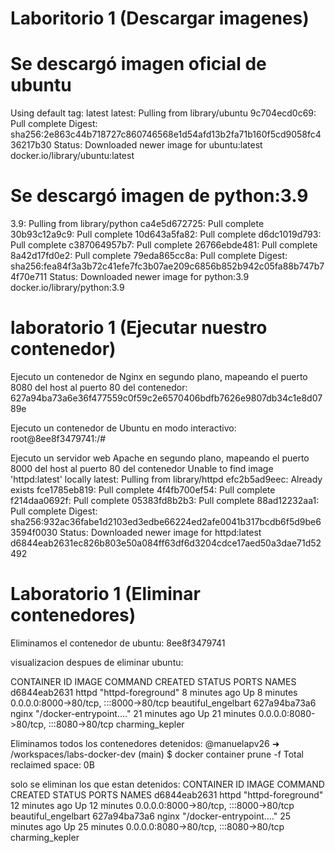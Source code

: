 # Laboritorio 1 (Descargar imagenes)

# Se descargó imagen oficial de ubuntu
Using default tag: latest
latest: Pulling from library/ubuntu
9c704ecd0c69: Pull complete 
Digest: sha256:2e863c44b718727c860746568e1d54afd13b2fa71b160f5cd9058fc436217b30
Status: Downloaded newer image for ubuntu:latest
docker.io/library/ubuntu:latest

# Se descargó imagen de python:3.9
3.9: Pulling from library/python
ca4e5d672725: Pull complete 
30b93c12a9c9: Pull complete 
10d643a5fa82: Pull complete 
d6dc1019d793: Pull complete 
c387064957b7: Pull complete 
26766ebde481: Pull complete 
8a42d17fd0e2: Pull complete 
79eda865cc8a: Pull complete 
Digest: sha256:fea84f3a3b72c41efe7fc3b07ae209c6856b852b942c05fa88b747b74f70e711
Status: Downloaded newer image for python:3.9
docker.io/library/python:3.9

# laboratorio 1 (Ejecutar nuestro contenedor)
Ejecuto un contenedor de Nginx en segundo plano, mapeando el puerto 8080 del host al puerto 80 del contenedor:
627a94ba73a6e36f477559c0f59c2e6570406bdfb7626e9807db34c1e8d0789e

Ejecuto un contenedor de Ubuntu en modo interactivo:
root@8ee8f3479741:/# 

Ejecuto un servidor web Apache en segundo plano, mapeando el puerto 8000 del host al puerto 80 del contenedor
Unable to find image 'httpd:latest' locally
latest: Pulling from library/httpd
efc2b5ad9eec: Already exists 
fce1785eb819: Pull complete 
4f4fb700ef54: Pull complete 
f214daa0692f: Pull complete 
05383fd8b2b3: Pull complete 
88ad12232aa1: Pull complete 
Digest: sha256:932ac36fabe1d2103ed3edbe66224ed2afe0041b317bcdb6f5d9be63594f0030
Status: Downloaded newer image for httpd:latest
d6844eab2631ec826b803e50a084ff63df6d3204cdce17aed50a3dae71d52492

# Laboratorio 1 (Eliminar contenedores)
Eliminamos el contenedor de ubuntu: 
8ee8f3479741

visualizacion despues de eliminar ubuntu:

CONTAINER ID   IMAGE     COMMAND                  CREATED          STATUS          PORTS                                   NAMES
d6844eab2631   httpd     "httpd-foreground"       8 minutes ago    Up 8 minutes    0.0.0.0:8000->80/tcp, :::8000->80/tcp   beautiful_engelbart
627a94ba73a6   nginx     "/docker-entrypoint.…"   21 minutes ago   Up 21 minutes   0.0.0.0:8080->80/tcp, :::8080->80/tcp   charming_kepler

Eliminamos todos los contenedores detenidos:
@manuelapv26 ➜ /workspaces/labs-docker-dev (main) $ docker container prune -f
Total reclaimed space: 0B

solo se eliminan los que estan detenidos:
CONTAINER ID   IMAGE     COMMAND                  CREATED          STATUS          PORTS                                   NAMES
d6844eab2631   httpd     "httpd-foreground"       12 minutes ago   Up 12 minutes   0.0.0.0:8000->80/tcp, :::8000->80/tcp   beautiful_engelbart
627a94ba73a6   nginx     "/docker-entrypoint.…"   25 minutes ago   Up 25 minutes   0.0.0.0:8080->80/tcp, :::8080->80/tcp   charming_kepler
